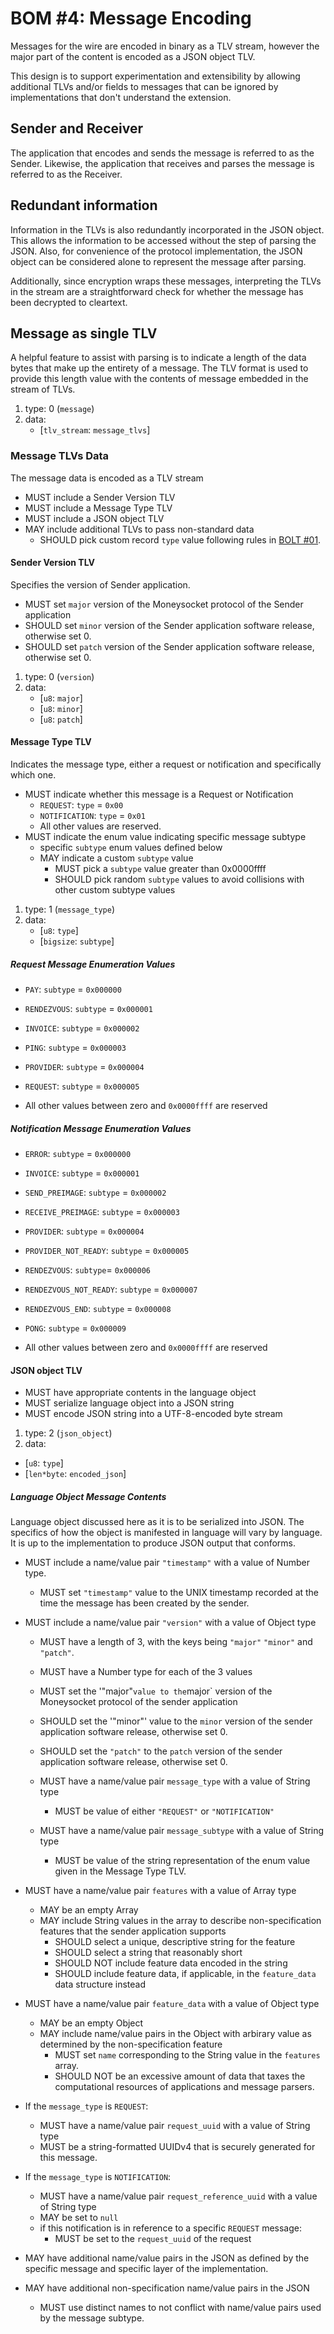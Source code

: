 # BOM #4: Message Encoding

Messages for the wire are encoded in binary as a TLV stream, however the major part of the content is encoded as a JSON object TLV.

This design is to support experimentation and extensibility by allowing additional TLVs and/or fields to messages that can be ignored by implementations that don't understand the extension.

## Sender and Receiver

The application that encodes and sends the message is referred to as the Sender. Likewise, the application that receives and parses the message is referred to as the Receiver.

## Redundant information

Information in the TLVs is also redundantly incorporated in the JSON object. This allows the information to be accessed without the step of parsing the JSON. Also, for convenience of the protocol implementation, the JSON object can be considered alone to represent the message after parsing.

Additionally, since encryption wraps these messages, interpreting the TLVs in the stream are a straightforward check for whether the message has been decrypted to cleartext.

## Message as single TLV

A helpful feature to assist with parsing is to indicate a length of the data bytes that make up the entirety of a message. The TLV format is used to provide this length value with the contents of message embedded in the stream of TLVs.

1. type: 0 (`message`)
2. data:
    * [`tlv_stream`: `message_tlvs`]

### Message TLVs Data

The message data is encoded as a TLV stream

- MUST include a Sender Version TLV
- MUST include a Message Type TLV
- MUST include a JSON object TLV
- MAY include additional TLVs to pass non-standard data
    - SHOULD pick custom record `type` value following rules in [BOLT #01](https://github.com/lightningnetwork/lightning-rfc/blob/master/01-messaging.md#type-length-value-format).


#### Sender Version TLV

Specifies the version of Sender application.

- MUST set `major` version of the Moneysocket protocol of the Sender application
- SHOULD set `minor` version of the Sender application software release, otherwise set 0.
- SHOULD set `patch` version of the Sender application software release, otherwise set 0.

1. type: 0 (`version`)
2. data:
    * [`u8`: `major`]
    * [`u8`: `minor`]
    * [`u8`: `patch`]


#### Message Type TLV

Indicates the message type, either a request or notification and specifically which one.

- MUST indicate whether this message is a Request or Notification
    - `REQUEST`: `type` = `0x00`
    - `NOTIFICATION`: `type` = `0x01`
    - All other values are reserved.
- MUST indicate the enum value indicating specific message subtype
    - specific `subtype` enum values defined below
    - MAY indicate a custom `subtype` value
        - MUST pick a `subtype` value greater than 0x0000ffff
        - SHOULD pick random `subtype` values to avoid collisions with other custom subtype values


1. type: 1 (`message_type`)
2. data:
    * [`u8`: `type`]
    * [`bigsize`: `subtype`]

##### Request Message Enumeration Values

- `PAY`: `subtype` = `0x000000`
- `RENDEZVOUS`: `subtype` = `0x000001`
- `INVOICE`: `subtype` = `0x000002`
- `PING`: `subtype` = `0x000003`
- `PROVIDER`: `subtype` = `0x000004`
- `REQUEST`: `subtype` = `0x000005`

- All other values between zero and `0x0000ffff` are reserved

##### Notification Message Enumeration Values

- `ERROR`: `subtype` = `0x000000`
- `INVOICE`: `subtype` = `0x000001`
- `SEND_PREIMAGE`: `subtype` = `0x000002`
- `RECEIVE_PREIMAGE`: `subtype` = `0x000003`
- `PROVIDER`:  `subtype` = `0x000004`
- `PROVIDER_NOT_READY`: `subtype` = `0x000005`
- `RENDEZVOUS`:  `subtype`= `0x000006`
- `RENDEZVOUS_NOT_READY`: `subtype` = `0x000007`
- `RENDEZVOUS_END`: `subtype` = `0x000008`
- `PONG`:  `subtype` = `0x000009`

- All other values between zero and `0x0000ffff` are reserved


#### JSON object TLV
- MUST have appropriate contents in the language object
- MUST serialize language object into a JSON string
- MUST encode JSON string into a UTF-8-encoded byte stream

1. type: 2 (`json_object`)
2. data:
* [`u8`: `type`]
* [`len*byte`: `encoded_json`]


##### Language Object Message Contents

Language object discussed here as it is to be serialized into JSON. The specifics of how the object is manifested in language will vary by language. It is up to the implementation to produce JSON output that conforms.

- MUST include a name/value pair `"timestamp"` with a value of Number type.
    - MUST set `"timestamp"` value to the UNIX timestamp recorded at the time the message has been created by the sender.

- MUST include a name/value pair `"version"` with a value of Object type
    - MUST have a length of 3, with the keys being `"major"` `"minor"` and `"patch"`.
    - MUST have a Number type for each of the 3 values
    - MUST set the '"major"` value to the `major` version of the Moneysocket protocol of the sender application
    - SHOULD set the '"minor"' value to the `minor` version of the sender application software release, otherwise set 0.
    - SHOULD set the `"patch"` to the `patch` version of the sender application software release, otherwise set 0.

    - MUST have a name/value pair `message_type` with a value of String type
        - MUST be value of either `"REQUEST"` or `"NOTIFICATION"`
    - MUST have a name/value pair `message_subtype` with a value of String type
        - MUST be value of the string representation of the enum value given in the Message Type TLV.

- MUST have a name/value pair `features` with a value of Array type
    - MAY be an empty Array
    - MAY include String values in the array to describe non-specification features that the sender application supports
        - SHOULD select a unique, descriptive string for the feature
        - SHOULD select a string that reasonably short
        - SHOULD NOT include feature data encoded in the string
        - SHOULD include feature data, if applicable, in the `feature_data` data structure instead

- MUST have a name/value pair `feature_data` with a value of Object type
    - MAY be an empty Object
    - MAY include name/value pairs in the Object with arbirary value as determined by the non-specification feature
        - MUST set `name` corresponding to the String value in the `features` array.
        - SHOULD NOT be an excessive amount of data that taxes the computational resources of applications and message parsers.

- If the `message_type` is `REQUEST`:
    - MUST have a name/value pair `request_uuid` with a value of String type
    - MUST be a string-formatted UUIDv4 that is securely generated for this message.

- If the `message_type` is `NOTIFICATION`:
    - MUST have a name/value pair `request_reference_uuid` with a value of String type
    - MAY be set to `null`
    - if this notification is in reference to a specific `REQUEST` message:
        - MUST be set to the `request_uuid` of the request

- MAY have additional name/value pairs in the JSON as defined by the specific message and specific layer of the implementation.
- MAY have additional non-specification name/value pairs in the JSON
    - MUST use distinct names to not conflict with name/value pairs used by the message subtype.
